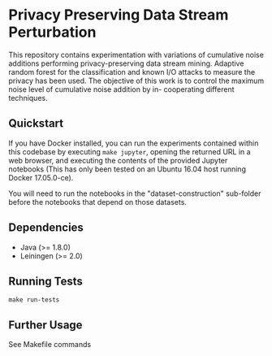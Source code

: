 # Privacy Preserving Data Stream Perturbation

This repository contains experimentation with variations of cumulative noise additions performing
privacy-preserving data stream mining. Adaptive random forest for the classification and known I/O attacks to measure the privacy has been used.
The objective of this work is to control the maximum noise level of cumulative noise addition by in- cooperating different techniques.
## Quickstart

If you have Docker installed, you can run the experiments contained
within this codebase by executing `make jupyter`, opening the returned
URL in a web browser, and executing the contents of the provided
Jupyter notebooks (This has only been tested on an Ubuntu 16.04 host
running Docker 17.05.0-ce).

You will need to run the notebooks in the "dataset-construction"
sub-folder before the notebooks that depend on those datasets. 

## Dependencies

* Java (>= 1.8.0)
* Leiningen (>= 2.0)

## Running Tests

`make run-tests`


## Further Usage

See Makefile commands

